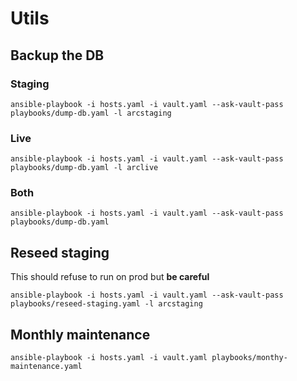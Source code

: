 # Utils

## Backup the DB

### Staging

```shell
ansible-playbook -i hosts.yaml -i vault.yaml --ask-vault-pass playbooks/dump-db.yaml -l arcstaging
```

### Live

```shell
ansible-playbook -i hosts.yaml -i vault.yaml --ask-vault-pass playbooks/dump-db.yaml -l arclive
```

### Both

```shell
ansible-playbook -i hosts.yaml -i vault.yaml --ask-vault-pass playbooks/dump-db.yaml
```

## Reseed staging

This should refuse to run on prod but **be careful**

```shell
ansible-playbook -i hosts.yaml -i vault.yaml --ask-vault-pass playbooks/reseed-staging.yaml -l arcstaging
```

## Monthly maintenance

```shell
ansible-playbook -i hosts.yaml -i vault.yaml playbooks/monthy-maintenance.yaml
```
